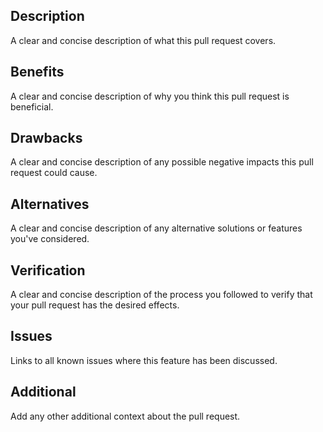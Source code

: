 ## Description
A clear and concise description of what this pull request covers.

## Benefits
A clear and concise description of why you think this pull request is beneficial.

## Drawbacks
A clear and concise description of any possible negative impacts this pull request could cause.

## Alternatives
A clear and concise description of any alternative solutions or features you've considered.

## Verification
A clear and concise description of the process you followed to verify that your pull request has the desired effects.

## Issues
Links to all known issues where this feature has been discussed.

## Additional
Add any other additional context about the pull request.

